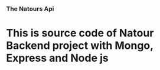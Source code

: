 ### The Natours Api

<h1>This is source code of Natour Backend project with Mongo, Express and Node js</h1>
